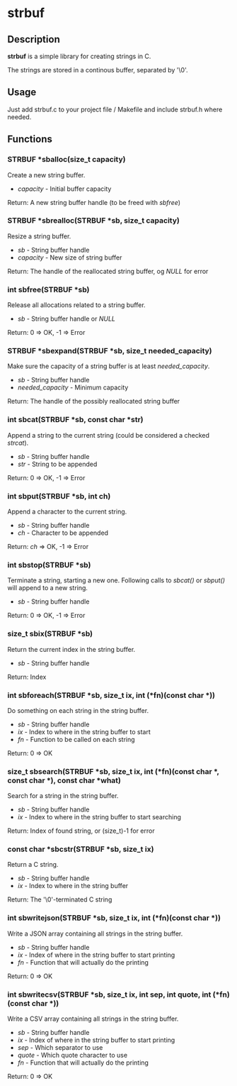 
# strbuf

## Description

**strbuf** is a simple library for creating strings in C.

The strings are stored in a continous buffer, separated by '\0'.

## Usage

Just add strbuf.c to your project file / Makefile and include strbuf.h where needed.

## Functions

### STRBUF *sballoc(size_t capacity)

Create a new string buffer.

* _capacity_ - Initial buffer capacity

Return: A new string buffer handle (to be freed with _sbfree_)

### STRBUF *sbrealloc(STRBUF *sb, size_t capacity)

Resize a string buffer.

* _sb_ - String buffer handle
* _capacity_ - New size of string buffer

Return: The handle of the reallocated string buffer, og _NULL_ for error

### int sbfree(STRBUF *sb)

Release all allocations related to a string buffer.

* _sb_ - String buffer handle or _NULL_

Return: 0 => OK, -1 => Error 

### STRBUF *sbexpand(STRBUF *sb, size_t needed_capacity)

Make sure the capacity of a string buffer is at least _needed_capacity_.

* _sb_ - String buffer handle
* _needed_capacity_ - Minimum capacity

Return: The handle of the possibly reallocated string buffer

### int sbcat(STRBUF *sb, const char *str)

Append a string to the current string (could be considered a checked _strcat_).

* _sb_ - String buffer handle
* _str_ - String to be appended

Return: 0 => OK, -1 => Error

### int sbput(STRBUF *sb, int ch)

Append a character to the current string.

* _sb_ - String buffer handle
* _ch_ - Character to be appended

Return: _ch_ => OK, -1 => Error

### int sbstop(STRBUF *sb)

Terminate a string, starting a new one. Following calls to _sbcat()_ or _sbput()_ will append to a new string.

* _sb_ - String buffer handle

Return: 0 => OK, -1 => Error

### size_t sbix(STRBUF *sb)

Return the current index in the string buffer.

* _sb_ - String buffer handle

Return: Index

### int sbforeach(STRBUF *sb, size_t ix, int (*fn)(const char *))

Do something on each string in the string buffer.

* _sb_ - String buffer handle
* _ix_ - Index to where in the string buffer to start
* _fn_ - Function to be called on each string

Return: 0 => OK

### size_t sbsearch(STRBUF *sb, size_t ix, int (*fn)(const char *, const char *), const char *what)

Search for a string in the string buffer.

* _sb_ - String buffer handle
* _ix_ - Index to where in the string buffer to start searching

Return: Index of found string, or (size_t)-1 for error

### const char *sbcstr(STRBUF *sb, size_t ix)

Return a C string.

* _sb_ - String buffer handle
* _ix_ - Index to where in the string buffer

Return: The '\0'-terminated C string

### int sbwritejson(STRBUF *sb, size_t ix, int (*fn)(const char *))

Write a JSON array containing all strings in the string buffer.

* _sb_ - String buffer handle
* _ix_ - Index of where in the string buffer to start printing
* _fn_ - Function that will actually do the printing

Return: 0 => OK

### int sbwritecsv(STRBUF *sb, size_t ix, int sep, int quote, int (*fn)(const char *))

Write a CSV array containing all strings in the string buffer.

* _sb_ - String buffer handle
* _ix_ - Index of where in the string buffer to start printing
* _sep_ - Which separator to use
* _quote_ - Which quote character to use
* _fn_ - Function that will actually do the printing

Return: 0 => OK





